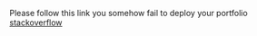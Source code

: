 Please follow this link you somehow fail to deploy your portfolio <a href="https://stackoverflow.com/questions/62442634/how-do-i-fix-404-error-on-github-pages-for-a-personal-page-im-creating">stackoverflow</a>